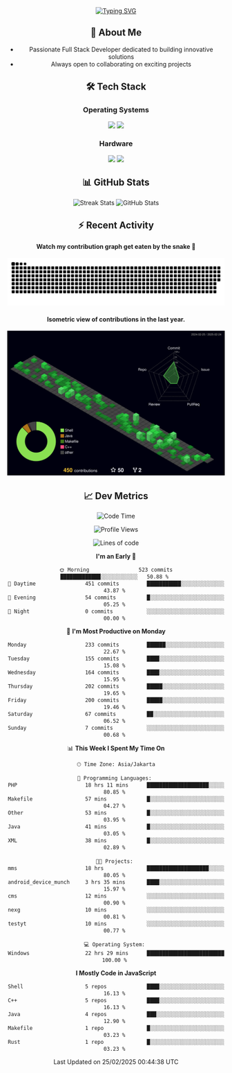 <div align="center" style="max-width: 900px; margin: auto;">
<a href="https://github.com/thunderkex">
  <img src="https://readme-typing-svg.herokuapp.com?font=Fira+Code&pause=1000&center=true&vCenter=true&width=435&lines=Ha+ha!+I+am+here!;Told+you+a+storm+was+coming!" alt="Typing SVG" />
</a>

## 👋 About Me
- Passionate Full Stack Developer dedicated to building innovative solutions
- Always open to collaborating on exciting projects

## 🛠️ Tech Stack
### Operating Systems
<a href="#"><img src="https://img.shields.io/badge/Linux-FCC624?style=flat&logo=linux&logoColor=black"></a>
<a href="#"><img src="https://img.shields.io/badge/Windows-0078D6?style=flat&logo=windows&logoColor=white"></a>

### Hardware
<a href="#"><img src="https://img.shields.io/badge/Raspberry%20Pi-C51A4A?style=flat&logo=raspberrypi&logoColor=white"></a>
<a href="#"><img src="https://img.shields.io/badge/Arduino-00979D?style=flat&logo=Arduino&logoColor=white"></a>

## 📊 GitHub Stats
<div align="center">
  <img src="https://streak-stats.demolab.com?user=thunderkex&theme=tokyonight-duo&border_radius=20" alt="Streak Stats" />
  <img src="https://github-readme-stats.vercel.app/api?username=thunderkex&show_icons=true&theme=tokyonight&border_radius=20" alt="GitHub Stats" />
</div>

## ⚡ Recent Activity
<h4>Watch my contribution graph get eaten by the snake 🐍</h4>
<img width="600em" alt="thunderkex's Github commit snake" src="https://raw.githubusercontent.com/thunderkex/thunderkex/output/grid-snake-ov.svg" />

<h4>Isometric view of contributions in the last year.</h4>
<a href="./profile-3d-contrib/profile-night-green.svg">
	<img width="600em" src="./profile-3d-contrib/profile-night-green.svg">
</a>

## 📈 Dev Metrics
<!--START_SECTION:waka-->
![Code Time](http://img.shields.io/badge/Code%20Time-1%2C055%20hrs%2046%20mins-blue)

![Profile Views](http://img.shields.io/badge/Profile%20Views-6-blue)

![Lines of code](https://img.shields.io/badge/From%20Hello%20World%20I%27ve%20Written-3.4%20million%20lines%20of%20code-blue)

**I'm an Early 🐤** 

```text
🌞 Morning                523 commits         █████████████░░░░░░░░░░░░   50.88 % 
🌆 Daytime                451 commits         ███████████░░░░░░░░░░░░░░   43.87 % 
🌃 Evening                54 commits          █░░░░░░░░░░░░░░░░░░░░░░░░   05.25 % 
🌙 Night                  0 commits           ░░░░░░░░░░░░░░░░░░░░░░░░░   00.00 % 
```
📅 **I'm Most Productive on Monday** 

```text
Monday                   233 commits         ██████░░░░░░░░░░░░░░░░░░░   22.67 % 
Tuesday                  155 commits         ████░░░░░░░░░░░░░░░░░░░░░   15.08 % 
Wednesday                164 commits         ████░░░░░░░░░░░░░░░░░░░░░   15.95 % 
Thursday                 202 commits         █████░░░░░░░░░░░░░░░░░░░░   19.65 % 
Friday                   200 commits         █████░░░░░░░░░░░░░░░░░░░░   19.46 % 
Saturday                 67 commits          ██░░░░░░░░░░░░░░░░░░░░░░░   06.52 % 
Sunday                   7 commits           ░░░░░░░░░░░░░░░░░░░░░░░░░   00.68 % 
```


📊 **This Week I Spent My Time On** 

```text
🕑︎ Time Zone: Asia/Jakarta

💬 Programming Languages: 
PHP                      18 hrs 11 mins      ████████████████████░░░░░   80.85 % 
Makefile                 57 mins             █░░░░░░░░░░░░░░░░░░░░░░░░   04.27 % 
Other                    53 mins             █░░░░░░░░░░░░░░░░░░░░░░░░   03.95 % 
Java                     41 mins             █░░░░░░░░░░░░░░░░░░░░░░░░   03.05 % 
XML                      38 mins             █░░░░░░░░░░░░░░░░░░░░░░░░   02.89 % 

🐱‍💻 Projects: 
mms                      18 hrs              ████████████████████░░░░░   80.05 % 
android_device_munch     3 hrs 35 mins       ████░░░░░░░░░░░░░░░░░░░░░   15.97 % 
cms                      12 mins             ░░░░░░░░░░░░░░░░░░░░░░░░░   00.90 % 
nexg                     10 mins             ░░░░░░░░░░░░░░░░░░░░░░░░░   00.81 % 
testyt                   10 mins             ░░░░░░░░░░░░░░░░░░░░░░░░░   00.77 % 

💻 Operating System: 
Windows                  22 hrs 29 mins      █████████████████████████   100.00 % 
```

**I Mostly Code in JavaScript** 

```text
Shell                    5 repos             ████░░░░░░░░░░░░░░░░░░░░░   16.13 % 
C++                      5 repos             ████░░░░░░░░░░░░░░░░░░░░░   16.13 % 
Java                     4 repos             ███░░░░░░░░░░░░░░░░░░░░░░   12.90 % 
Makefile                 1 repo              █░░░░░░░░░░░░░░░░░░░░░░░░   03.23 % 
Rust                     1 repo              █░░░░░░░░░░░░░░░░░░░░░░░░   03.23 % 
```




 Last Updated on 25/02/2025 00:44:38 UTC
<!--END_SECTION:waka-->
</div>
